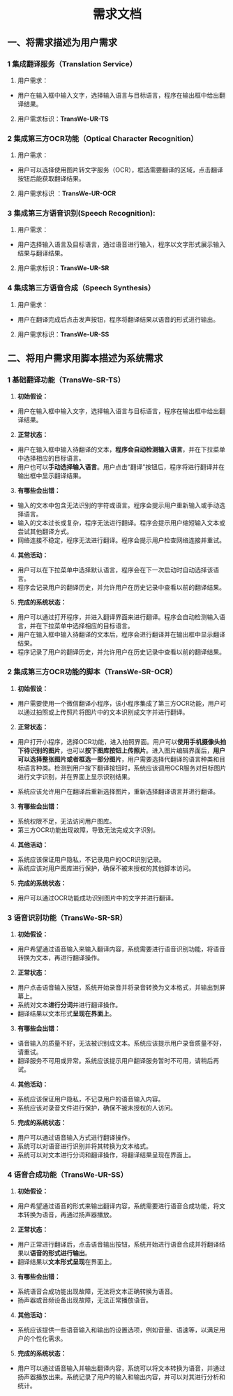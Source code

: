 <h1 align = "center">需求文档</h1>

<h2> 一、将需求描述为用户需求</h2>

### 1 集成翻译服务（Translation Service）

1. 用户需求：

- 用户在输入框中输入文字，选择输入语言与目标语言，程序在输出框中给出翻译结果。

2. 用户需求标识：**TransWe-UR-TS**

### 2 集成第三方OCR功能（Optical Character Recognition）

1. 用户需求：

- 用户可以选择使用图片转文字服务（OCR），框选需要翻译的区域，点击翻译按钮后能获取翻译结果。

2. 用户需求标识 ：**TransWe-UR-OCR**

### 3 集成第三方语音识别(Speech Recognition):

1. 用户需求：

- 用户选择输入语言及目标语言，通过语音进行输入，程序以文字形式展示输入结果与翻译结果。

2. 用户需求标识：**TransWe-UR-SR**

### 4 集成第三方语音合成（Speech Synthesis）

1. 用户需求：

- 用户在翻译完成后点击发声按钮，程序将翻译结果以语音的形式进行输出。

2. 用户需求标识：**TransWe-UR-SS**

## 二、将用户需求用脚本描述为系统需求

### 1 基础翻译功能（TransWe-SR-TS）

1. **初始假设：** 

-  用户在输入框中输入文字，选择输入语言与目标语言，程序在输出框中给出翻译结果。

2. **正常状态：** 

-  用户在输入框中输入待翻译的文本，**程序会自动检测输入语言**，并在下拉菜单中选择相应的目标语言。
- 用户也可以**手动选择输入语言**。用户点击“翻译”按钮后，程序将进行翻译并在输出框中显示翻译结果。

3. **有哪些会出错：**

- 输入的文本中包含无法识别的字符或语言。程序会提示用户重新输入或手动选择语言。 
- 输入的文本过长或复杂，程序无法进行翻译。程序会提示用户缩短输入文本或尝试其他翻译方式。
-  网络连接不稳定，程序无法进行翻译。程序会提示用户检查网络连接并重试。

4. **其他活动：**

- 用户可以在下拉菜单中选择默认语言，程序会在下一次启动时自动选择该语言。
- 程序会记录用户的翻译历史，并允许用户在历史记录中查看以前的翻译结果。 

5. **完成的系统状态：** 

- 用户可以通过打开程序，并进入翻译界面来进行翻译。程序会自动检测输入语言，并在下拉菜单中选择相应的目标语言。
- 用户在输入框中输入待翻译的文本后，程序会进行翻译并在输出框中显示翻译结果。
- 程序记录了用户的翻译历史，并允许用户在历史记录中查看以前的翻译结果。

### 2 集成第三方OCR功能的脚本（TransWe-SR-OCR）

1. **初始假设：** 

- 用户需要使用一个微信翻译小程序，该小程序集成了第三方OCR功能，用户可以通过拍照或上传照片将图片中的文本识别成文字并进行翻译。

2. **正常状态：** 

- 用户打开小程序，选择OCR功能，进入拍照界面。用户可以**使用手机摄像头拍下待识别的图片**，也可以**按下图库按钮上传照片**。进入图片编辑界面后，**用户可以选择整张图片或者框选一部分图片**，用户需要选择代翻译的语言种类和目标语言种类。检测到用户按下翻译按钮时，系统应该调用OCR服务对目标图片进行文字识别，并在界面上显示识别结果。

- 系统应该允许用户在翻译后重新选择图片，重新选择翻译语言并进行翻译。

3. **有哪些会出错：**

- 系统权限不足，无法访问用户图库。
- 第三方OCR功能出现故障，导致无法完成文字识别。

4. **其他活动：**

- 系统应该保证用户隐私，不记录用户的OCR识别记录。
-  系统应该对用户图库进行保护，确保不被未授权的其他脚本访问。

5. **完成的系统状态：** 

- 用户可以通过OCR功能成功识别图片中的文字并进行翻译。

### 3 语音识别功能（TransWe-SR-SR）

1. **初始假设：** 

- 用户希望通过语音输入来输入翻译内容，系统需要进行语音识别功能，将语音转换为文本，再进行翻译操作。

2. **正常状态：** 

- 用户点击语音输入按钮，系统开始录音并将录音转换为文本格式，并输出到屏幕上。 
- 系统对文本**进行分词**并进行翻译操作。
- 翻译结果以文本形式**呈现在界面上**。

3. **有哪些会出错：**

- 语音输入的质量不好，无法被识别成文本。系统应该提示用户录音质量不好，请重试。 
- 翻译服务不可用或异常。系统应该提示用户翻译服务暂时不可用，请稍后再试。

4. **其他活动：**

- 系统应该保证用户隐私，不记录用户的语音输入内容。
-  系统应该对录音文件进行保护，确保不被未授权的人访问。

5. **完成的系统状态：** 

- 用户可以通过语音输入方式进行翻译操作。
- 系统可以对语音进行识别并将其转换为文本格式。 
- 系统可以对文本进行分词和翻译操作，将翻译结果呈现在界面上。

### 4 语音合成功能（TransWe-UR-SS）

1. **初始假设：** 

- 用户希望通过语音的形式来输出翻译内容，系统需要进行语音合成功能，将文本转换为语音，再通过扬声器播放。

2. **正常状态：** 

- 用户正常进行翻译后，点击语音输出按钮，系统开始进行语音合成并将翻译结果以**语音的形式进行输出**。
- 翻译结果以**文本形式呈现**在界面上。

3. **有哪些会出错：**

- 系统语音合成功能出现故障，无法将文本正确转换为语音。
- 扬声器或音频设备出现故障，无法正常播放语音。

4. **其他活动：**

- 系统应该提供一些语音输入和输出的设置选项，例如音量、语速等，以满足用户的个性化需求。

5. **完成的系统状态：** 

- 用户可以通过语音输入并输出翻译内容，系统可以将文本转换为语音，并通过扬声器播放出来。系统记录了用户的输入和输出内容，并可以对其进行分析和统计。



